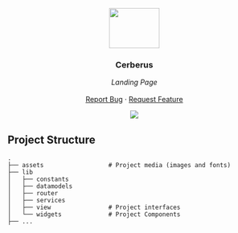 <p align="center">
  <img src="https://i.imgur.com/dDgUIDW.png" width="100" height="80">
  <h3 align="center">Cerberus</h3>

  <p align="center">
        <em>Landing Page</em>
    <br /><br />
    <a href="https://github.com/CerberusData/landing/issues">Report Bug</a>
    ·
    <a href="https://github.com/CerberusData/landing/issues">Request Feature</a>
  </p>
</p>

<p align="center">
  <img src="https://i.imgur.com/OMTBBs7.png">
</p>


## Project Structure
    .
    ├── assets                  # Project media (images and fonts)
    ├── lib
    │   ├── constants
    │   ├── datamodels
    │   ├── router
    │   ├── services
    │   ├── view                # Project interfaces
    │   └── widgets             # Project Components
    ├── ...
